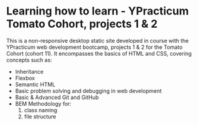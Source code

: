 # Learning how to learn - YPracticum Tomato Cohort, projects 1 & 2

This is a non-responsive desktop static site developed in course with the YPracticum web development bootcamp, projects 1 & 2 for the Tomato Cohort (cohort 11). It encompasses the basics of HTML and CSS, covering concepts such as:

- Inheritance
- Flexbox
- Semantic HTML
- Basic problem solving and debugging in web development
- Basic & Advanced Git and GitHub
- BEM Methodology for:
  1. class naming
  2. file structure
